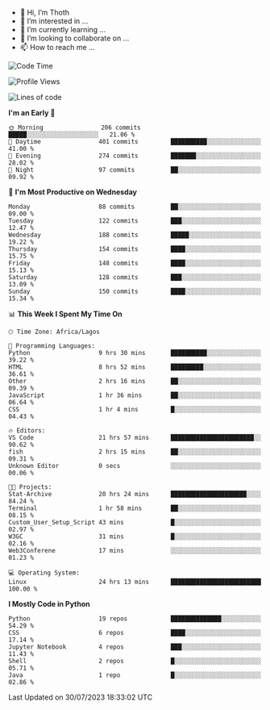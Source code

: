 <!---
thoth2357/thoth2357 is a ✨ special ✨ repository because its `README.md` (this file) appears on your GitHub profile.
You can click the Preview link to take a look at your changes.
--->

- 👋 Hi, I’m Thoth
- 👀 I’m interested in ...
- 🌱 I’m currently learning ...
- 💞️ I’m looking to collaborate on ...
- 📫 How to reach me ...




<!--START_SECTION:waka-->
![Code Time](http://img.shields.io/badge/Code%20Time-2%2C194%20hrs%2010%20mins-blue)

![Profile Views](http://img.shields.io/badge/Profile%20Views-0-blue)

![Lines of code](https://img.shields.io/badge/From%20Hello%20World%20I%27ve%20Written-29.1%20million%20lines%20of%20code-blue)

**I'm an Early 🐤** 

```text
🌞 Morning                206 commits         █████░░░░░░░░░░░░░░░░░░░░   21.06 % 
🌆 Daytime                401 commits         ██████████░░░░░░░░░░░░░░░   41.00 % 
🌃 Evening                274 commits         ███████░░░░░░░░░░░░░░░░░░   28.02 % 
🌙 Night                  97 commits          ██░░░░░░░░░░░░░░░░░░░░░░░   09.92 % 
```
📅 **I'm Most Productive on Wednesday** 

```text
Monday                   88 commits          ██░░░░░░░░░░░░░░░░░░░░░░░   09.00 % 
Tuesday                  122 commits         ███░░░░░░░░░░░░░░░░░░░░░░   12.47 % 
Wednesday                188 commits         █████░░░░░░░░░░░░░░░░░░░░   19.22 % 
Thursday                 154 commits         ████░░░░░░░░░░░░░░░░░░░░░   15.75 % 
Friday                   148 commits         ████░░░░░░░░░░░░░░░░░░░░░   15.13 % 
Saturday                 128 commits         ███░░░░░░░░░░░░░░░░░░░░░░   13.09 % 
Sunday                   150 commits         ████░░░░░░░░░░░░░░░░░░░░░   15.34 % 
```


📊 **This Week I Spent My Time On** 

```text
🕑︎ Time Zone: Africa/Lagos

💬 Programming Languages: 
Python                   9 hrs 30 mins       ██████████░░░░░░░░░░░░░░░   39.22 % 
HTML                     8 hrs 52 mins       █████████░░░░░░░░░░░░░░░░   36.61 % 
Other                    2 hrs 16 mins       ██░░░░░░░░░░░░░░░░░░░░░░░   09.39 % 
JavaScript               1 hr 36 mins        ██░░░░░░░░░░░░░░░░░░░░░░░   06.64 % 
CSS                      1 hr 4 mins         █░░░░░░░░░░░░░░░░░░░░░░░░   04.43 % 

🔥 Editors: 
VS Code                  21 hrs 57 mins      ███████████████████████░░   90.62 % 
fish                     2 hrs 15 mins       ██░░░░░░░░░░░░░░░░░░░░░░░   09.31 % 
Unknown Editor           0 secs              ░░░░░░░░░░░░░░░░░░░░░░░░░   00.06 % 

🐱‍💻 Projects: 
Stat-Archive             20 hrs 24 mins      █████████████████████░░░░   84.24 % 
Terminal                 1 hr 58 mins        ██░░░░░░░░░░░░░░░░░░░░░░░   08.15 % 
Custom_User_Setup_Script 43 mins             █░░░░░░░░░░░░░░░░░░░░░░░░   02.97 % 
W3GC                     31 mins             █░░░░░░░░░░░░░░░░░░░░░░░░   02.16 % 
Web3Conferene            17 mins             ░░░░░░░░░░░░░░░░░░░░░░░░░   01.23 % 

💻 Operating System: 
Linux                    24 hrs 13 mins      █████████████████████████   100.00 % 
```

**I Mostly Code in Python** 

```text
Python                   19 repos            ██████████████░░░░░░░░░░░   54.29 % 
CSS                      6 repos             ████░░░░░░░░░░░░░░░░░░░░░   17.14 % 
Jupyter Notebook         4 repos             ███░░░░░░░░░░░░░░░░░░░░░░   11.43 % 
Shell                    2 repos             █░░░░░░░░░░░░░░░░░░░░░░░░   05.71 % 
Java                     1 repo              █░░░░░░░░░░░░░░░░░░░░░░░░   02.86 % 
```




 Last Updated on 30/07/2023 18:33:02 UTC
<!--END_SECTION:waka-->
<!--![](http://github-profile-summary-cards.vercel.app/api/cards/profile-details?username=thoth2357&theme=2077)

![](http://github-profile-summary-cards.vercel.app/api/cards/stats?username=thoth2357&theme=2077)![](http://github-profile-summary-cards.vercel.app/api/cards/productive-time?username=thoth2357&theme=2077&utcOffset=8) -->
